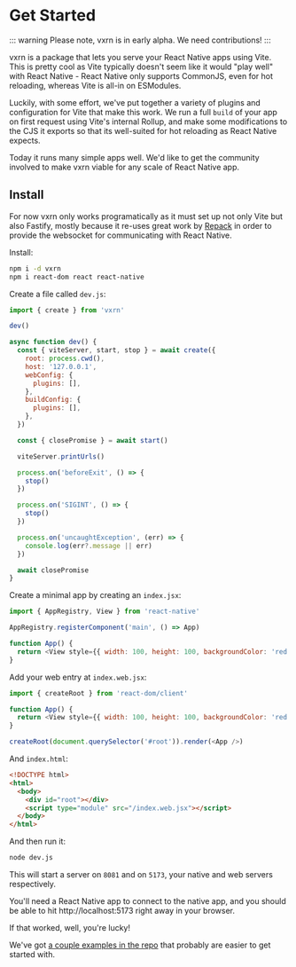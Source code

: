 # Get Started

::: warning
Please note, vxrn is in early alpha. We need contributions!
:::

vxrn is a package that lets you serve your React Native apps using Vite. This is pretty cool as Vite typically doesn't seem like it would "play well" with React Native  - React Native only supports CommonJS, even for hot reloading, whereas Vite is all-in on ESModules.

Luckily, with some effort, we've put together a variety of plugins and configuration for Vite that make this work. We run a full `build` of your app on first request using Vite's internal Rollup, and make some modifications to the CJS it exports so that its well-suited for hot reloading as React Native expects.

Today it runs many simple apps well. We'd like to get the community involved to make vxrn viable for any scale of React Native app.

## Install

For now vxrn only works programatically as it must set up not only Vite but also Fastify, mostly because it re-uses great work by [Repack](https://www.callstack.com/open-source/re-pack) in order to provide the websocket for communicating with React Native.

Install:

```bash
npm i -d vxrn
npm i react-dom react react-native
```

Create a file called `dev.js`:

```js
import { create } from 'vxrn'

dev()

async function dev() {
  const { viteServer, start, stop } = await create({
    root: process.cwd(),
    host: '127.0.0.1',
    webConfig: {
      plugins: [],
    },
    buildConfig: {
      plugins: [],
    },
  })

  const { closePromise } = await start()

  viteServer.printUrls()

  process.on('beforeExit', () => {
    stop()
  })

  process.on('SIGINT', () => {
    stop()
  })

  process.on('uncaughtException', (err) => {
    console.log(err?.message || err)
  })

  await closePromise
}
```

Create a minimal app by creating an `index.jsx`:

```js
import { AppRegistry, View } from 'react-native'

AppRegistry.registerComponent('main', () => App)

function App() {
  return <View style={{ width: 100, height: 100, backgroundColor: 'red' }} />
}
```

Add your web entry at `index.web.jsx`:

```js
import { createRoot } from 'react-dom/client'

function App() {
  return <View style={{ width: 100, height: 100, backgroundColor: 'red' }} />
}

createRoot(document.querySelector('#root')).render(<App />)
```

And `index.html`:

```html
<!DOCTYPE html>
<html>
  <body>
    <div id="root"></div>
    <script type="module" src="/index.web.jsx"></script>
  </body>
</html>
```

And then run it:


```bash
node dev.js
```

This will start a server on `8081` and on `5173`, your native and web servers respectively.

You'll need a React Native app to connect to the native app, and you should be able to hit http://localhost:5173 right away in your browser.

If that worked, well, you're lucky!

We've got [a couple examples in the repo](https://github.com/natew/vxrn) that probably are easier to get started with.

